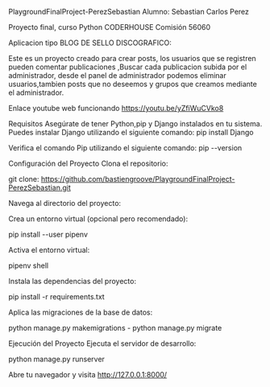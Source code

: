 PlaygroundFinalProject-PerezSebastian
Alumno: Sebastian Carlos Perez

Proyecto final, curso Python CODERHOUSE Comisión 56060

Aplicacion tipo BLOG DE SELLO DISCOGRAFICO:

Este es un proyecto creado para crear posts, los usuarios que se registren pueden comentar publicaciones ,Buscar cada publicacion subida por el administrador, desde el panel de administrador podemos eliminar usuarios,tambien posts que no deseemos y grupos que creamos mediante el administrador.

Enlace youtube web funcionando
https://youtu.be/yZfiWuCVko8


Requisitos
Asegúrate de tener Python,pip y Django instalados en tu sistema. Puedes instalar Django utilizando el siguiente comando:
pip install Django

Verifica el comando Pip utilizando el siguiente comando:
pip --version

Configuración del Proyecto
Clona el repositorio:

git clone: https://github.com/bastiengroove/PlaygroundFinalProject-PerezSebastian.git



Navega al directorio del proyecto:

Crea un entorno virtual (opcional pero recomendado):

pip install --user pipenv

Activa el entorno virtual:

pipenv shell 

Instala las dependencias del proyecto:

pip install -r requirements.txt

Aplica las migraciones de la base de datos:

python manage.py makemigrations - 
python manage.py migrate

Ejecución del Proyecto
Ejecuta el servidor de desarrollo:

python manage.py runserver

Abre tu navegador y visita http://127.0.0.1:8000/
